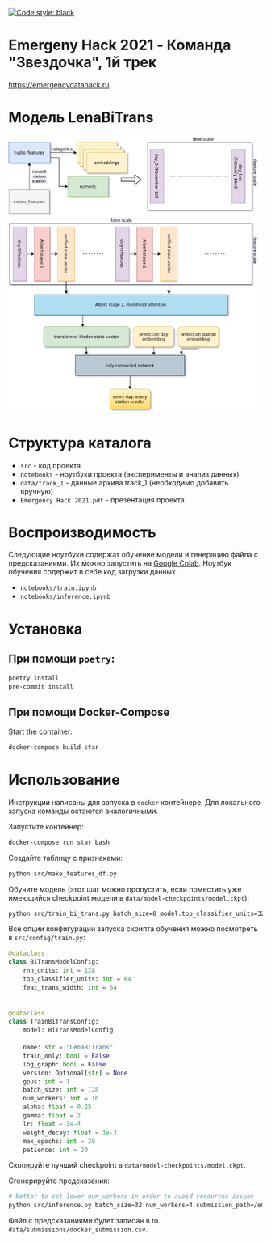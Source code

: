 [![Code style: black](https://img.shields.io/badge/code%20style-black-000000.svg)](https://github.com/psf/black)

# Emergeny Hack 2021 - Команда "Звездочка", 1й трек

https://emergencydatahack.ru

# Модель **LenaBiTrans**
![LenaBiTrans](resources/LenaBiTrans.png)

# Структура каталога
* `src` - код проекта
* `notebooks` - ноутбуки проекта (эксперименты и анализ данных)
* `data/track_1` - данные архива track_1 (необходимо добавить вручную)
* `Emergency Hack 2021.pdf` - презентация проекта

# Воспроизводимость
Следующие ноутбуки содержат обучение модели и генерацию файла с предсказаниями. Их можно запустить на [Google Colab](https://colab.research.google.com/). Ноутбук обучения содержит в себе код загрузки данных.
 - `notebooks/train.ipynb`
 - `notebooks/inference.ipynb`

# Установка
## При помощи `poetry`:
```bash
poetry install
pre-commit install
```

## При помощи Docker-Compose
Start the container:

```bash
docker-compose build star
```

# Использование
Инструкции написаны для запуска в `docker` контейнере. Для локального запуска команды остаются аналогичными.

Запустите контейнер:


```bash
docker-compose run star bash
```

Создайте таблицу с признаками:

```bash
python src/make_features_df.py
````

Обучите модель (этот шаг можно пропустить, если поместить уже имеющийся checkpoint модели в `data/model-checkpoints/model.ckpt`):

```bash
python src/train_bi_trans.py batch_size=8 model.top_classifier_units=32
```

Все опции конфигурации запуска скрипта обучения можно посмотреть в `src/config/train.py`:
```python
@dataclass
class BiTransModelConfig:
    rnn_units: int = 128
    top_classifier_units: int = 64
    feat_trans_width: int = 64


@dataclass
class TrainBiTransConfig:
    model: BiTransModelConfig

    name: str = "LenaBiTrans"
    train_only: bool = False
    log_graph: bool = False
    version: Optional[str] = None
    gpus: int = 1
    batch_size: int = 128
    num_workers: int = 16
    alpha: float = 0.25
    gamma: float = 2
    lr: float = 3e-4
    weight_decay: float = 1e-3
    max_epochs: int = 20
    patience: int = 20
```

Скопируйте лучший checkpoint в  `data/model-checkpoints/model.ckpt`.

Сгенерируйте предсказания:

```bash
# better to set lower num_workers in order to avoid resources issues
python src/inference.py batch_size=32 num_workers=4 submission_path=/emergency/data/submissions/docker_submission.csv
```

Файл с предсказаниями будет записан в to `data/submissions/docker_submission.csv`.

